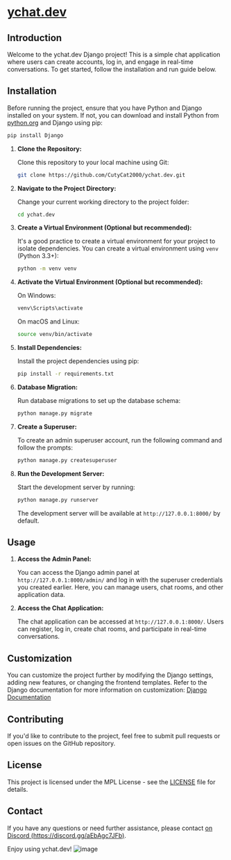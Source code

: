# [ychat.dev](https://ychat.dev)

## Introduction

Welcome to the ychat.dev Django project! This is a simple chat application where users can create accounts, log in, and engage in real-time conversations. To get started, follow the installation and run guide below.

## Installation

Before running the project, ensure that you have Python and Django installed on your system. If not, you can download and install Python from [python.org](https://www.python.org/downloads/) and Django using pip:

```bash
pip install Django
```

1. **Clone the Repository:**

   Clone this repository to your local machine using Git:

   ```bash
   git clone https://github.com/CutyCat2000/ychat.dev.git
   ```

2. **Navigate to the Project Directory:**

   Change your current working directory to the project folder:

   ```bash
   cd ychat.dev
   ```

3. **Create a Virtual Environment (Optional but recommended):**

   It's a good practice to create a virtual environment for your project to isolate dependencies. You can create a virtual environment using `venv` (Python 3.3+):

   ```bash
   python -m venv venv
   ```

4. **Activate the Virtual Environment (Optional but recommended):**

   On Windows:

   ```bash
   venv\Scripts\activate
   ```

   On macOS and Linux:

   ```bash
   source venv/bin/activate
   ```

5. **Install Dependencies:**

   Install the project dependencies using pip:

   ```bash
   pip install -r requirements.txt
   ```

6. **Database Migration:**

   Run database migrations to set up the database schema:

   ```bash
   python manage.py migrate
   ```

7. **Create a Superuser:**

   To create an admin superuser account, run the following command and follow the prompts:

   ```bash
   python manage.py createsuperuser
   ```

8. **Run the Development Server:**

   Start the development server by running:

   ```bash
   python manage.py runserver
   ```

   The development server will be available at `http://127.0.0.1:8000/` by default.

## Usage

1. **Access the Admin Panel:**

   You can access the Django admin panel at `http://127.0.0.1:8000/admin/` and log in with the superuser credentials you created earlier. Here, you can manage users, chat rooms, and other application data.

2. **Access the Chat Application:**

   The chat application can be accessed at `http://127.0.0.1:8000/`. Users can register, log in, create chat rooms, and participate in real-time conversations.

## Customization

You can customize the project further by modifying the Django settings, adding new features, or changing the frontend templates. Refer to the Django documentation for more information on customization: [Django Documentation](https://docs.djangoproject.com/en/3.2/)

## Contributing

If you'd like to contribute to the project, feel free to submit pull requests or open issues on the GitHub repository.

## License

This project is licensed under the MPL License - see the [LICENSE](LICENSE) file for details.

## Contact

If you have any questions or need further assistance, please contact [on Discord (https://discord.gg/aEbAgc7JFb)](https://discord.gg/aEbAgc7JFb).

Enjoy using ychat.dev!
![image](https://github.com/CutyCat2000/ychat.dev/assets/132785498/4d6731f6-ee24-493d-8c82-4734696302de)
